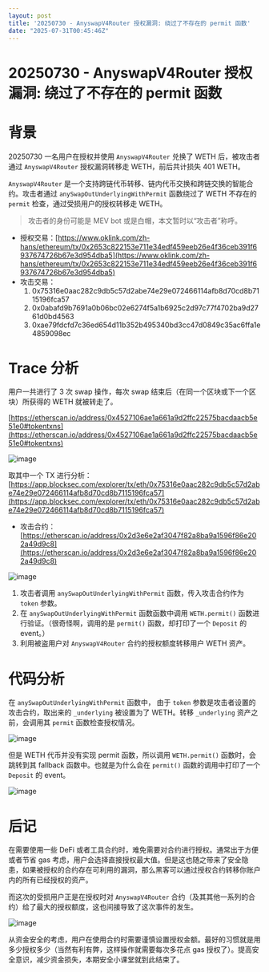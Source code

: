 ```yaml
---
layout: post
title: '20250730 - AnyswapV4Router 授权漏洞: 绕过了不存在的 permit 函数'
date: "2025-07-31T00:45:46Z"
---
```

20250730 - AnyswapV4Router 授权漏洞: 绕过了不存在的 permit 函数
==================================================

背景
==

20250730 一名用户在授权并使用 `AnyswapV4Router` 兑换了 WETH 后，被攻击者通过 `AnyswapV4Router` 授权漏洞转移走 WETH，前后共计损失 401 WETH。

`AnyswapV4Router` 是一个支持跨链代币转移、链内代币交换和跨链交换的智能合约。攻击者通过 `anySwapOutUnderlyingWithPermit` 函数绕过了 WETH 不存在的 `permit` 检查，通过受损用户的授权转移走 WETH。

> 攻击者的身份可能是 MEV bot 或是白帽，本文暂时以“攻击者”称呼。

*   授权交易：[https://www.oklink.com/zh-hans/ethereum/tx/0x2653c822153e711e34edf459eeb26e4f36ceb391f6937674726b67e3d954dba5](https://www.oklink.com/zh-hans/ethereum/tx/0x2653c822153e711e34edf459eeb26e4f36ceb391f6937674726b67e3d954dba5)
*   攻击交易：
    1.  0x75316e0aac282c9db5c57d2abe74e29e072466114afb8d70cd8b7115196fca57
    2.  0x0abafd9b7691a0b06bc02e6274f5a1b6925c2d97c77f4702ba9d2761d0bd4563
    3.  0xae79fdcfd7c36ed654d11b352b495340bd3cc47d0849c35ac6ffa1e4859098ec

Trace 分析
========

用户一共进行了 3 次 swap 操作，每次 swap 结束后（在同一个区块或下一个区块）所获得的 WETH 就被转走了。

[https://etherscan.io/address/0x4527106ae1a661a9d2ffc22575bacdaacb5e51e0#tokentxns](https://etherscan.io/address/0x4527106ae1a661a9d2ffc22575bacdaacb5e51e0#tokentxns)

![image](https://img2024.cnblogs.com/blog/1483609/202507/1483609-20250730223835086-24699536.png)

取其中一个 TX 进行分析：[https://app.blocksec.com/explorer/tx/eth/0x75316e0aac282c9db5c57d2abe74e29e072466114afb8d70cd8b7115196fca57](https://app.blocksec.com/explorer/tx/eth/0x75316e0aac282c9db5c57d2abe74e29e072466114afb8d70cd8b7115196fca57)

*   攻击合约：[https://etherscan.io/address/0x2d3e6e2af3047f82a8ba9a1596f86e202a49d9c8](https://etherscan.io/address/0x2d3e6e2af3047f82a8ba9a1596f86e202a49d9c8)

![image](https://img2024.cnblogs.com/blog/1483609/202507/1483609-20250730223853835-1033375565.png)

1.  攻击者调用 `anySwapOutUnderlyingWithPermit` 函数，传入攻击合约作为 `token` 参数。
2.  在 `anySwapOutUnderlyingWithPermit` 函数函数中调用 `WETH.permit()` 函数进行验证。（很奇怪啊，调用的是 `permit()` 函数，却打印了一个 `Deposit` 的 event。）
3.  利用被盗用户对 `AnyswapV4Router` 合约的授权额度转移用户 WETH 资产。

代码分析
====

在 `anySwapOutUnderlyingWithPermit` 函数中， 由于 `token` 参数是攻击者设置的攻击合约，取出来的 `_underlying` 被设置为了 WETH。转移 `_underlying` 资产之前，会调用其 `permit` 函数检查授权情况。

![image](https://img2024.cnblogs.com/blog/1483609/202507/1483609-20250730223905973-1194491726.png)

但是 WETH 代币并没有实现 permit 函数，所以调用 `WETH.permit()` 函数时，会跳转到其 fallback 函数中。也就是为什么会在 `permit()` 函数的调用中打印了一个 `Deposit` 的 event。

![image](https://img2024.cnblogs.com/blog/1483609/202507/1483609-20250730223917293-2132397262.png)

后记
==

在需要使用一些 DeFi 或者工具合约时，难免需要对合约进行授权。通常出于方便或者节省 gas 考虑，用户会选择直接授权最大值。但是这也随之带来了安全隐患，如果被授权的合约存在可利用的漏洞，那么黑客可以通过授权合约转移你账户内的所有已经授权的资产。

而这次的受损用户正是在授权时对 `AnyswapV4Router` 合约（及其其他一系列的合约）给了最大的授权额度，这也间接导致了这次事件的发生。

![image](https://img2024.cnblogs.com/blog/1483609/202507/1483609-20250730223929768-2018272330.png)

从资金安全的考虑，用户在使用合约时需要谨慎设置授权金额。最好的习惯就是用多少授权多少（当然有利有弊，这样操作就需要每次多花点 gas 授权了）。提高安全意识，减少资金损失，本期安全小课堂就到此结束了。